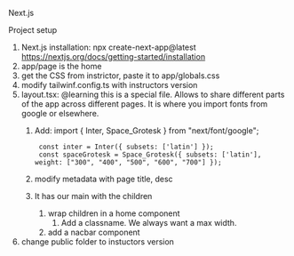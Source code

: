 Next.js


Project setup

1. Next.js installation: npx create-next-app@latest https://nextjs.org/docs/getting-started/installation
2. app/page is the home
3. get the CSS from instrictor, paste it to app/globals.css
4. modify tailwinf.config.ts with instructors version
5. layout.tsx: @learning this is a special file. Allows to share different parts of the app across different pages. It is where you import fonts from google or elsewhere. 
    1. Add:
            import { Inter, Space_Grotesk } from "next/font/google";

            const inter = Inter({ subsets: ['latin'] });
            const spaceGrotesk = Space_Grotesk({ subsets: ['latin'], weight: ["300", "400", "500", "600", "700"] });
    2. modify metadata with page title, desc
    3. It has our main with the children
        1. wrap children in a home component
            1. Add a classname. We always want a max width.
        2. add a nacbar component
6. change public folder to instuctors version

    
    

